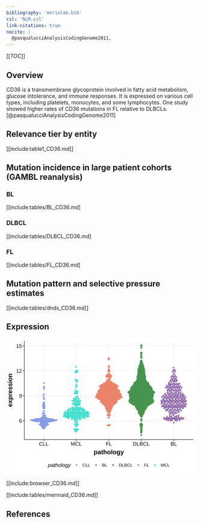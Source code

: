 ```yaml
---
bibliography: 'morinlab.bib'
csl: 'NLM.csl'
link-citations: true
nocite: |
  @pasqualucciAnalysisCodingGenome2011, 
---
```

[[_TOC_]]

## Overview

CD36 is a transmembrane glycoprotein involved in fatty acid metabolism, glucose intolerance, and immune responses. It is expressed on various cell types, including platelets, monocytes, and some lymphocytes. One study showed higher rates of CD36 mutations in FL relative to DLBCLs.[@pasqualucciAnalysisCodingGenome2011]


## Relevance tier by entity

[[include:table1_CD36.md]]

## Mutation incidence in large patient cohorts (GAMBL reanalysis)

### BL
[[include:tables/BL_CD36.md]

### DLBCL
[[include:tables/DLBCL_CD36.md]

### FL
[[include:tables/FL_CD36.md]

## Mutation pattern and selective pressure estimates

[[include:tables/dnds_CD36.md]]


## Expression

![](images/gene_expression/CD36_by_pathology.svg)
<!-- ORIGIN: pasqualucciAnalysisCodingGenome2011 -->
<!-- DLBCL: pasqualucciAnalysisCodingGenome2011 -->

[[include:browser_CD36.md]]

[[include:tables/mermaid_CD36.md]]

## References
